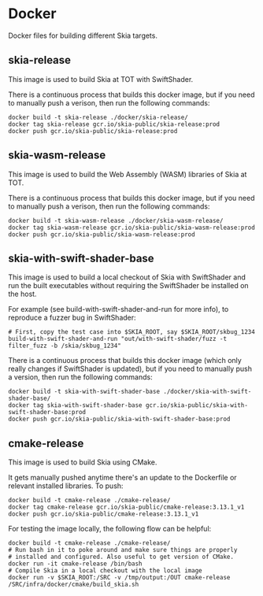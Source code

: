 Docker
======

Docker files for building different Skia targets.

skia-release
------

This image is used to build Skia at TOT with SwiftShader.

There is a continuous process that builds this docker image, but if you
need to manually push a verison, then run the following commands:

    docker build -t skia-release ./docker/skia-release/
    docker tag skia-release gcr.io/skia-public/skia-release:prod
    docker push gcr.io/skia-public/skia-release:prod

skia-wasm-release
------

This image is used to build the Web Assembly (WASM) libraries of Skia
at TOT.

There is a continuous process that builds this docker image, but if you
need to manually push a verison, then run the following commands:

    docker build -t skia-wasm-release ./docker/skia-wasm-release/
    docker tag skia-wasm-release gcr.io/skia-public/skia-wasm-release:prod
    docker push gcr.io/skia-public/skia-wasm-release:prod


skia-with-swift-shader-base
------

This image is used to build a local checkout of Skia with SwiftShader and run the built
executables without requiring the SwiftShader be installed on the host.

For example (see build-with-swift-shader-and-run for more info), to reproduce a
fuzzer bug in SwiftShader:

    # First, copy the test case into $SKIA_ROOT, say $SKIA_ROOT/skbug_1234
    build-with-swift-shader-and-run "out/with-swift-shader/fuzz -t filter_fuzz -b /skia/skbug_1234"

There is a continuous process that builds this docker image (which only really changes
if SwiftShader is updated), but if you need to manually push a version, then run the
following commands:

    docker build -t skia-with-swift-shader-base ./docker/skia-with-swift-shader-base/
    docker tag skia-with-swift-shader-base gcr.io/skia-public/skia-with-swift-shader-base:prod
    docker push gcr.io/skia-public/skia-with-swift-shader-base:prod

cmake-release
------

This image is used to build Skia using CMake.

It gets manually pushed anytime there's an update to the Dockerfile or relevant
installed libraries. To push:

    docker build -t cmake-release ./cmake-release/
    docker tag cmake-release gcr.io/skia-public/cmake-release:3.13.1_v1
    docker push gcr.io/skia-public/cmake-release:3.13.1_v1

For testing the image locally, the following flow can be helpful:

    docker build -t cmake-release ./cmake-release/
    # Run bash in it to poke around and make sure things are properly
    # installed and configured. Also useful to get version of CMake.
    docker run -it cmake-release /bin/bash
    # Compile Skia in a local checkout with the local image
    docker run -v $SKIA_ROOT:/SRC -v /tmp/output:/OUT cmake-release /SRC/infra/docker/cmake/build_skia.sh
